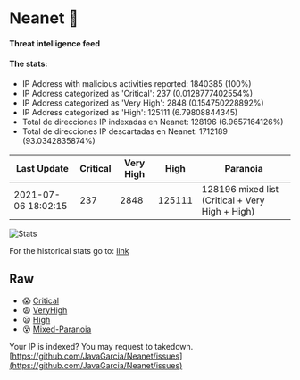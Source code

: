 # Neanet :hocho:
#### Threat intelligence feed
#### The stats:

- IP Address with malicious activities reported: 1840385 (100%)
- IP Address categorized as 'Critical':  237 (0.0128777402554%)
- IP Address categorized as 'Very High':  2848 (0.154750228892%)
- IP Address categorized as 'High':  125111 (6.79808844345)
- Total de direcciones IP indexadas en Neanet:  128196 (6.9657164126%)
- Total de direcciones IP descartadas en Neanet:  1712189 (93.0342835874%)

| Last Update | Critical | Very High | High | Paranoia |
| --- | --- | --- | --- | --- |
| 2021-07-06 18:02:15 | 237 | 2848 | 125111 | 128196 mixed list (Critical + Very High + High)|

![Stats](https://docs.google.com/spreadsheets/d/e/2PACX-1vSnaNMIXVabIpDJjufMlzH7poXnshF3mgd8Is1g9ytUEzVsP5my4Trn8f-xkoLLQ38xpL3HtmUexLo6/pubchart?oid=501124687&format=image)

For the historical stats go to: [link](/stats.csv)
## Raw
- :scream: [Critical](https://raw.githubusercontent.com/JavaGarcia/Neanet/master/blacklists/neanet_critical.txt)
- :fearful: [VeryHigh](https://raw.githubusercontent.com/JavaGarcia/Neanet/master/blacklists/neanet_veryHigh.txtt)
- :frowning: [High](https://raw.githubusercontent.com/JavaGarcia/Neanet/master/blacklists/neanet_high.txt)
- :dizzy_face: [Mixed-Paranoia](https://raw.githubusercontent.com/JavaGarcia/Neanet/master/blacklists/neanet_all.txt)


Your IP is indexed? You may request to takedown. [https://github.com/JavaGarcia/Neanet/issues](https://github.com/JavaGarcia/Neanet/issues)



































































































































































































































































































































































































































































































































































































































































































































































































































































































































































































































































































































































































































































































































































































































































































































































































































































































































































































































































































































































































































































































































































































































































































































































































































































































































































































































































































































































































































































































































































































































































































































































































































































































































































































































































































































































































































































































































































































































































































































































































































































































































































































































































































































































































































































































































































































































































































































































































































































































































































































































































































































































































































































































































































































































































































































































































































































































































































































































































































































































































































































































































































































































































































































































































































































































































































































































































































































































































































































































































































































































































































































































































































































































































































































































































































































































































































